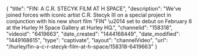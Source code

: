 {
    "title": "FIN: A C.R. STECYK FILM AT H SPACE",
    "description": "We've joined forces with iconic artist C.R. Stecyk III on a special project in conjunction with his new short film \"FIN\" \u2014 set to debut on February 8 at the Hurley H Space Gallery at Hurley HQ.",
    "channelid": "158318",
    "videoid": "6419663",
    "date_created": "1444168449",
    "date_modified": "1449168615",
    "type": "captivate",
    "layout": "channelVideo",
    "url": "\/hurley\/fin-a-c-r-stecyk-film-at-h-space\/158318-6419663"
}